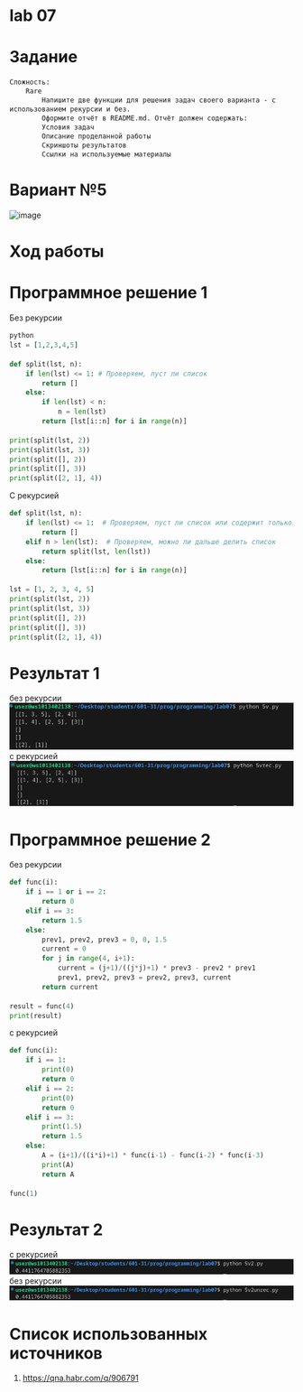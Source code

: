
# lab 07

# Задание
    Сложность:
        Rare
            Напишите две функции для решения задач своего варианта - с использованием рекурсии и без.
            Оформите отчёт в README.md. Отчёт должен содержать:
            Условия задач
            Описание проделанной работы
            Скриншоты результатов
            Ссылки на используемые материалы

# Вариант №5
![image](https://github.com/sosad234/programming/assets/144006168/ac002e69-8fcd-4905-80ba-af6b6594f33e)


# Ход работы
# Программное решение 1
Без рекурсии
```python
python
lst = [1,2,3,4,5]

def split(lst, n):
    if len(lst) <= 1: # Проверяем, пуст ли список
        return []
    else:
        if len(lst) < n:  
            n = len(lst)
        return [lst[i::n] for i in range(n)]

print(split(lst, 2))
print(split(lst, 3))
print(split([], 2))
print(split([], 3))
print(split([2, 1], 4))
```
С рекурсией
```python
def split(lst, n):
    if len(lst) <= 1:  # Проверяем, пуст ли список или содержит только один элемент
        return []
    elif n > len(lst):  # Проверяем, можно ли дальше делить список
        return split(lst, len(lst))
    else:
        return [lst[i::n] for i in range(n)]

lst = [1, 2, 3, 4, 5]
print(split(lst, 2))
print(split(lst, 3))
print(split([], 2))
print(split([], 3))
print(split([2, 1], 4))
```

# Результат 1
без рекурсии
![Alt text](image.png)
с рекурсией 
![Alt text](image-1.png)
# Программное решение 2
без рекурсии
```python
def func(i):
    if i == 1 or i == 2:
        return 0
    elif i == 3:
        return 1.5
    else:
        prev1, prev2, prev3 = 0, 0, 1.5
        current = 0
        for j in range(4, i+1):
            current = (j+1)/((j*j)+1) * prev3 - prev2 * prev1
            prev1, prev2, prev3 = prev2, prev3, current
        return current

result = func(4)
print(result)
```
с рекурсией
```python
def func(i):
    if i == 1:
        print(0)
        return 0
    elif i == 2:
        print(0)
        return 0
    elif i == 3:
        print(1.5)
        return 1.5
    else:
        A = (i+1)/((i*i)+1) * func(i-1) - func(i-2) * func(i-3)
        print(A)
        return A

func(1)
```
# Результат 2 
с рекурсией
![Alt text](image-2.png)
без рекурсии
![Alt text](image-3.png)

# Список использованных источников
1. https://qna.habr.com/q/906791

